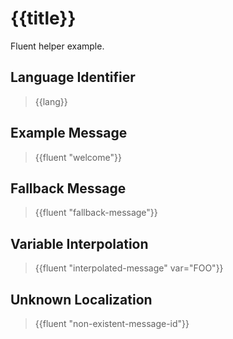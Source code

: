 # {{title}}

Fluent helper example.

## Language Identifier

> {{lang}}

## Example Message

> {{fluent "welcome"}}

## Fallback Message

> {{fluent "fallback-message"}}

## Variable Interpolation

> {{fluent "interpolated-message" var="FOO"}}

## Unknown Localization

> {{fluent "non-existent-message-id"}}
